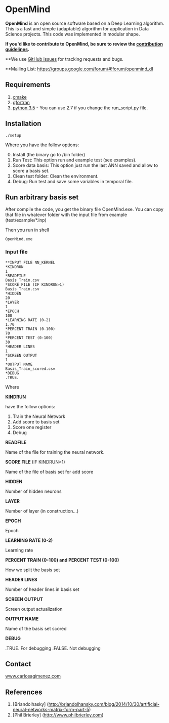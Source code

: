 # OpenMind

**OpenMind** is an open source software based on a Deep Learning algorithm.  
This is a fast and simple (adaptable) algorithm for application in Data Science 
projects. This code was implemented in modular shape.

**If you'd like to contribute to OpenMind, be sure to review the [contribution
guidelines](CONTRIBUTING.md).**

**We use [GitHub issues](https://github.com/carlosgim/OpenMind/issues) for
tracking requests and bugs.

**Mailing List: https://groups.google.com/forum/#!forum/openmind_dl

## Requirements

 1. [cmake](https://cmake.org/)
 2. [gfortran](https://gcc.gnu.org/wiki/GFortranBinaries)
 3. [python 3.5](https://www.python.org/) - You can use 2.7 if you change the run_script.py file.

## Installation

```shell
./setup
```

Where you have the follow options:

0. Install (the binary go to /bin folder)
1. Run Test: This option run and example test (see examples).
2. Score data basis: This option just run the last ANN saved and allow to score a basis set.
3. Clean test folder: Clean the environment.
4. Debug: Run test and save some variables in temporal file.

## Run arbitrary basis set

After compile the code, you get the binary file OpenMind.exe. You can copy that file in whatever folder with the input file from example (test/example/*.inp)

Then you run in shell

```shell
OpenMind.exe
```

### Input file

```
**INPUT FILE NN_KERNEL
*KINDRUN
1
*READFILE
Basis_Train.csv
*SCORE FILE (IF KINDRUN>1)
Basis_Train.csv
*HIDDEN
20
*LAYER
1
*EPOCH
100
*LEARNING RATE (0-2)
1.70
*PERCENT TRAIN (0-100)
70
*PERCENT TEST (0-100)
30
*HEADER LINES
1
*SCREEN OUTPUT
1
*OUTPUT NAME
Basis_Train_scored.csv
*DEBUG
.TRUE.
```
Where

**KINDRUN**

have the follow options: 
 1. Train the Neural Network
 2. Add score to basis set
 3. Score one register
 4. Debug
 
**READFILE**

Name of the file for training the neural network.
 
 **SCORE FILE** (IF KINDRUN>1)
 
 Name of the file of basis set for add score
 
 **HIDDEN**
 
 Number of hidden neurons
 
**LAYER**

Number of layer (in construction...)

**EPOCH**

Epoch

**LEARNING RATE (0-2)**

Learning rate

**PERCENT TRAIN (0-100) and PERCENT TEST (0-100)**

How we split the basis set

**HEADER LINES**

Number of header lines in basis set

**SCREEN OUTPUT**

Screen output actualization

**OUTPUT NAME**

Name of the basis set scored

**DEBUG**

.TRUE. For debugging
.FALSE. Not debugging

## Contact

www.carlosagimenez.com

## References 

1. [Briandolhasky] (http://briandolhansky.com/blog/2014/10/30/artificial-neural-networks-matrix-form-part-5)
2. [Phil Brierley] (http://www.philbrierley.com)

